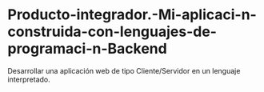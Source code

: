 # Producto-integrador.-Mi-aplicaci-n-construida-con-lenguajes-de-programaci-n-Backend
Desarrollar una aplicación web de tipo Cliente/Servidor en un lenguaje interpretado.
